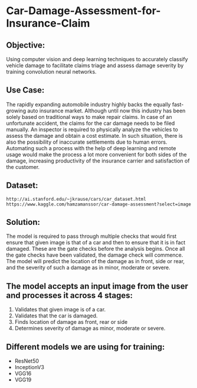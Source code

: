 # Car-Damage-Assessment-for-Insurance-Claim

## Objective:
Using computer vision and deep learning techniques to accurately classify vehicle damage to facilitate
claims triage and assess damage severity by training convolution neural networks.



## Use Case:
The rapidly expanding automobile industry highly backs the equally fast-growing auto insurance market. Although until now this industry has been solely based on traditional ways to make repair claims. In case of an unfortunate accident, the claims for the car damage needs to be filed manually. An inspector is required to physically analyze the vehicles to assess the damage and obtain a cost estimate. In such
situation, there is also the possibility of inaccurate settlements due to human errors. Automating such a
process with the help of deep learning and remote usage would make the process a lot more convenient
for both sides of the damage, increasing productivity of the insurance carrier and satisfaction of the
customer.



## Dataset:

```
http://ai.stanford.edu/~jkrause/cars/car_dataset.html
https://www.kaggle.com/hamzamanssor/car-damage-assessment?select=image
```



## Solution:
The model is required to pass through multiple checks that would first ensure that given image is that of
a car and then to ensure that it is in fact damaged. These are the gate checks before the analysis begins.
Once all the gate checks have been validated, the damage check will commence. The model will predict
the location of the damage as in front, side or rear, and the severity of such a damage as in minor,
moderate or severe.



## The model accepts an input image from the user and processes it across 4 stages:
  1. Validates that given image is of a car.
  2. Validates that the car is damaged.
  3. Finds location of damage as front, rear or side
  4. Determines severity of damage as minor, moderate or severe.



## Different models we are using for training:
  - ResNet50
  - InceptionV3
  - VGG16
  - VGG19

  

